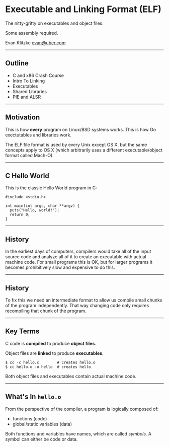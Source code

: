 # Executable and Linking Format (ELF)

The nitty-gritty on executables and object files.

Some assembly required.

Evan Klitzke <evan@uber.com>

---

## Outline

* C and x86 Crash Course
* Intro To Linking
* Executables
* Shared Libraries
* PIE and ALSR

---

## Motivation

This is how **every** program on Linux/BSD systems works. This is how Go
exectutables and libraries work.

The ELF file format is used by every Unix except OS X, but the same concepts
apply to OS X (which arbitrarily uses a different executable/object format
called Mach-O).

---

## C Hello World

This is the classic Hello World program in C:

    #include <stdio.h>

    int main(int argc, char **argv) {
      puts("Hello, world!");
      return 0;
    }

---

## History

In the earliest days of computers, compilers would take all of the input source
code and analyze all of it to create an executable with actual machine code. For
small programs this is OK, but for larger programs it becomes prohibitively slow
and expensive to do this.

---

## History

To fix this we need an intermediate format to allow us compile small chunks of
the program independently. That way changing code only requires recompiling that
chunk of the program.

---

## Key Terms

C code is **compiled** to produce **object files**.

Object files are **linked** to produce **executables**.

    $ cc -c hello.c        # creates hello.o
    $ cc hello.o -o hello  # creates hello

Both object files and executables contain actual machine code.

---

## What's In `hello.o`

From the perspective of the compiler, a program is logically composed of:

* functions (code)
* global/static variables (data)

Both functions and variables have names, which are called *symbols*. A symbol
can either be code or data.
